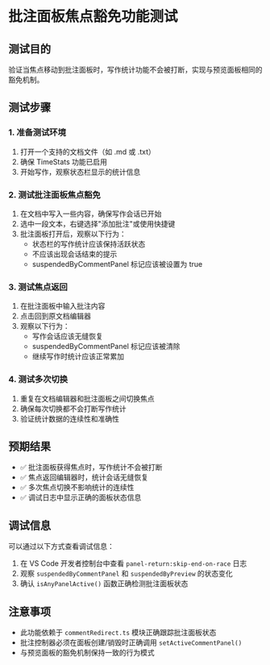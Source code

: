 # 批注面板焦点豁免功能测试

## 测试目的
验证当焦点移动到批注面板时，写作统计功能不会被打断，实现与预览面板相同的豁免机制。

## 测试步骤

### 1. 准备测试环境
1. 打开一个支持的文档文件（如 .md 或 .txt）
2. 确保 TimeStats 功能已启用
3. 开始写作，观察状态栏显示的统计信息

### 2. 测试批注面板焦点豁免
1. 在文档中写入一些内容，确保写作会话已开始
2. 选中一段文本，右键选择"添加批注"或使用快捷键
3. 批注面板打开后，观察以下行为：
   - 状态栏的写作统计应该保持活跃状态
   - 不应该出现会话结束的提示
   - suspendedByCommentPanel 标记应该被设置为 true

### 3. 测试焦点返回
1. 在批注面板中输入批注内容
2. 点击回到原文档编辑器
3. 观察以下行为：
   - 写作会话应该无缝恢复
   - suspendedByCommentPanel 标记应该被清除
   - 继续写作时统计应该正常累加

### 4. 测试多次切换
1. 重复在文档编辑器和批注面板之间切换焦点
2. 确保每次切换都不会打断写作统计
3. 验证统计数据的连续性和准确性

## 预期结果

- ✅ 批注面板获得焦点时，写作统计不会被打断
- ✅ 焦点返回编辑器时，统计会话无缝恢复
- ✅ 多次焦点切换不影响统计的连续性
- ✅ 调试日志中显示正确的面板状态信息

## 调试信息

可以通过以下方式查看调试信息：
1. 在 VS Code 开发者控制台中查看 `panel-return:skip-end-on-race` 日志
2. 观察 `suspendedByCommentPanel` 和 `suspendedByPreview` 的状态变化
3. 确认 `isAnyPanelActive()` 函数正确检测批注面板状态

## 注意事项

- 此功能依赖于 `commentRedirect.ts` 模块正确跟踪批注面板状态
- 批注控制器必须在面板创建/销毁时正确调用 `setActiveCommentPanel()`
- 与预览面板的豁免机制保持一致的行为模式